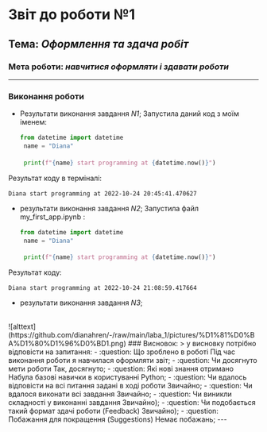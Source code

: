 # Звіт до роботи №1
## Тема: _Оформлення та здача робіт_
### Мета роботи: _навчитися оформляти і здавати роботи_
---
### Виконання роботи
- Результати виконання завдання *N1*;
Запустила даний код з моїм іменем:
   ```python
   from datetime import datetime
    name = "Diana"

    print(f"{name} start programming at {datetime.now()}")
   ```
Результат коду в терміналі:
   ```
   Diana start programming at 2022-10-24 20:45:41.470627
   ```

- результати виконання завдання *N2*;
Запустила файл my_first_app.ipynb :
   ```python
   from datetime import datetime
    name = "Diana"

    print(f"{name} start programming at {datetime.now()}")
   ```
Результат коду:
```
Diana start programming at 2022-10-24 21:08:59.417664
```

- результати виконання завдання *N3*;
<br>
![alttext](https://github.com/dianahren/-/raw/main/laba_1/pictures/%D1%81%D0%BA%D1%80%D1%96%D0%BD1.png)
### Висновок: 
> у висновку потрібно відповісти на запитання:
- :question: Що зроблено в роботі Під час виконання роботи я навчилася оформляти звіт;
- :question: Чи досягнуто мети роботи Так, досягнуто;
- :question: Які нові знання отримано Набула базові навички в користуванні Python;
- :question: Чи вдалось відповісти на всі питання задані в ході роботи Звичайно;
- :question: Чи вдалося виконати всі завдання Звичайно;
- :question: Чи виникли складності у виконанні завдання Звичайно);
- :question: Чи подобається такий формат здачі роботи (Feedback) Звичайно);
- :question: Побажання для покращення (Suggestions) Немає побажань;
---